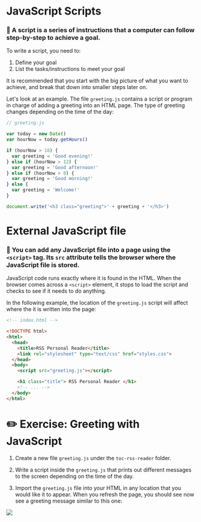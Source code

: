 # JavaScript Scripts

### 🌟 A script is a series of instructions that a computer can follow step-by-step to achieve a goal.


To write a script, you need to:

1. Define your goal
2. List the tasks/instructions to meet your goal

It is recommended that you start with the big picture of what you want to achieve, and break that down into smaller steps later on.

Let's look at an example. The file `greeting.js` contains a script or program in charge of adding a greeting into an HTML page. The type of greeting changes depending on the time of the day:

```javascript
// greeting.js

var today = new Date()
var hourNow = today.getHours()

if (hourNow > 18) {
  var greeting = 'Good evening!'
} else if (hourNow > 12) {
  var greeting = 'Good afternoon!'
} else if (hourNow > 0) {
  var greeting = 'Good morning!'
} else {
  var greeting = 'Welcome!'
}

document.write('<h3 class="greeting">' + greeting + '</h3>')
```





# External JavaScript file

### 🌟 You can add any JavaScript file into a page using the `<script>` tag. Its `src` attribute tells the browser where the JavaScript file is stored.

JavaScript code runs exactly where it is found in the HTML. When the browser comes across a `<script>` element, it stops to load the script and checks to see if it needs to do anything.

In the following example, the location of the `greeting.js` script will affect where the it is written into the page:

```html
<!-- index.html -->

<!DOCTYPE html>
<html>
  <head>
    <title>RSS Personal Reader</title>
    <link rel="stylesheet" type="text/css" href="styles.css">
  </head>
  <body>
    <script src="greeting.js"></script>

    <h1 class="title"> RSS Personal Reader </h1>
    <!-- ... -->
  </body>
</html>
```





# ✏️ Exercise: Greeting with JavaScript

1. Create a new file `greeting.js` under the `toc-rss-reader` folder.

2. Write a script inside the `greeting.js` that prints out different messages to the screen depending on the time of the day.

3. Import the `greeting.js` file into your HTML in any location that you would like it to appear. When you refresh the page, you should see now see a greeting message similar to this one:

[![](http://cd.sseu.re/20170208-k3qyr.png)](http://cd.sseu.re/20170208-k3qyr.png)
